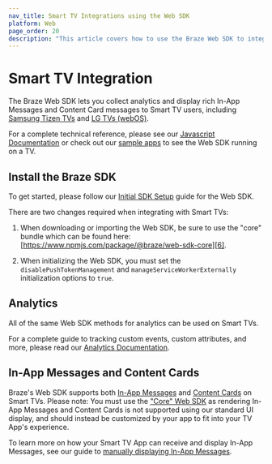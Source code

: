 ```yaml
---
nav_title: Smart TV Integrations using the Web SDK
platform: Web
page_order: 20
description: "This article covers how to use the Braze Web SDK to integrate with Smart TVs (Samsung and LG)"
---
```


# Smart TV Integration

The Braze Web SDK lets you collect analytics and display rich In-App Messages and Content Card messages to Smart TV users, including [Samsung Tizen TVs][1] and [LG TVs (webOS)][2].

For a complete technical reference, please see our [Javascript Documentation][3] or check out our [sample apps][9] to see the Web SDK running on a TV.

## Install the Braze SDK

To get started, please follow our [Initial SDK Setup][4] guide for the Web SDK.

There are two changes required when integrating with Smart TVs:

1. When downloading or importing the Web SDK, be sure to use the "core" bundle which can be found here: [https://www.npmjs.com/package/@braze/web-sdk-core][6].

2. When initializing the Web SDK, you must set the `disablePushTokenManagement` and `manageServiceWorkerExternally` initialization options to `true`.

## Analytics

All of the same Web SDK methods for analytics can be used on Smart TVs.

For a complete guide to tracking custom events, custom attributes, and more, please read our [Analytics Documentation]({{site.baseurl}}/developer_guide/platform_integration_guides/web/analytics/tracking_sessions/).

## In-App Messages and Content Cards

Braze's Web SDK supports both [In-App Messages][7] and [Content Cards][8] on Smart TVs. Please note: You must use the ["Core" Web SDK][6] as rendering In-App Messages and Content Cards is not supported using our standard UI display, and should instead be customized by your app to fit into your TV App's experience.

To learn more on how your Smart TV App can receive and display In-App Messages, see our guide to [manually displaying In-App Messages][5].


[1]: https://developer.samsung.com/smarttv/develop/specifications/tv-model-groups.html
[2]: http://webostv.developer.lge.com/discover/discover-webos-tv/
[3]: https://js.appboycdn.com/web-sdk/latest/doc/modules/appboy.html
[4]: {{site.baseurl}}/developer_guide/platform_integration_guides/web/initial_sdk_setup/
[5]: {{site.baseurl}}/developer_guide/platform_integration_guides/web/in-app_messaging/in-app_message_delivery/#manual-in-app-message-display
[6]: https://www.npmjs.com/package/@braze/web-sdk-core
[7]: {{site.baseurl}}/developer_guide/platform_integration_guides/web/in-app_messaging/overview/
[8]: {{site.baseurl}}/developer_guide/platform_integration_guides/web/content_cards/overview/
[9]: https://github.com/Appboy/smart-tv-sample-apps
